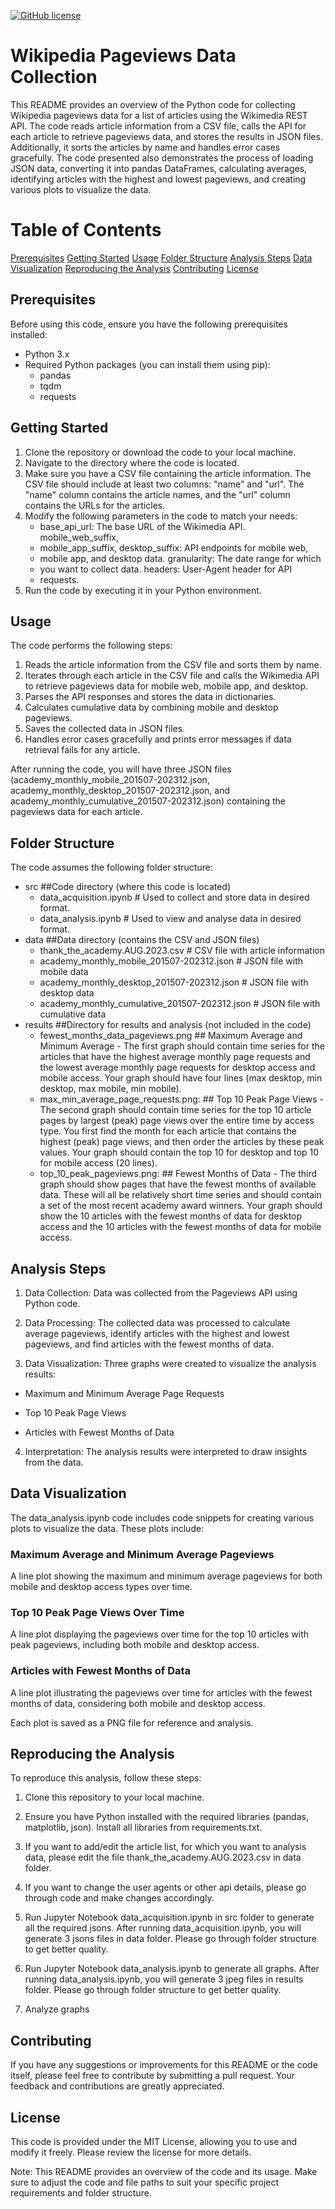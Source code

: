 [![GitHub license](https://img.shields.io/github/license/ishank09/data-512-homework_1)](https://github.com/ishank09/data-512-homework_1/blob/main/LICENSE)

# Wikipedia Pageviews Data Collection
This README provides an overview of the Python code for collecting Wikipedia pageviews data for a list of articles using the Wikimedia REST API. The code reads article information from a CSV file, calls the API for each article to retrieve pageviews data, and stores the results in JSON files. Additionally, it sorts the articles by name and handles error cases gracefully. The code presented also demonstrates the process of loading JSON data, converting it into pandas DataFrames, calculating averages, identifying articles with the highest and lowest pageviews, and creating various plots to visualize the data.
# Table of Contents
[Prerequisites](##Prerequisites)
[Getting Started](##GettingStarted)
[Usage](##Usage)
[Folder Structure](##FolderStructure)
[Analysis Steps](##AnalysisSteps)
[Data Visualization](##DataVisualization)
[Reproducing the Analysis](##ReproducingtheAnalysis)
[Contributing](##Contributing)
[License](##License)

## Prerequisites
Before using this code, ensure you have the following prerequisites installed:

 - Python 3.x 
 - Required Python packages (you can install them using pip):
	 - pandas 
	 - tqdm 
	 - requests

## Getting Started

 1. Clone the repository or download the code to your local machine.
 2. Navigate to the directory where the code is located.
 3. Make sure you have a CSV file containing the article information. The CSV file should include at least two columns: "name" and "url". The "name" column contains the article names, and the "url" column
    contains the URLs for the articles.
 4.  Modify the following parameters in the code to match your needs:
	 - base_api_url: The base URL of the Wikimedia API. mobile_web_suffix,
     - mobile_app_suffix, desktop_suffix: API endpoints for mobile web,
	 - mobile app, and desktop data. granularity: The date range for which
     - you want to collect data. headers: User-Agent header for API
     - requests. 
   5. Run the code by executing it in your Python environment.

## Usage
The code performs the following steps:
1. Reads the article information from the CSV file and sorts them by name.
2. Iterates through each article in the CSV file and calls the Wikimedia API to retrieve pageviews data for mobile web, mobile app, and desktop.
3. Parses the API responses and stores the data in dictionaries.
4. Calculates cumulative data by combining mobile and desktop pageviews.
5. Saves the collected data in JSON files.
6. Handles error cases gracefully and prints error messages if data retrieval fails for any article.

After running the code, you will have three JSON files (academy_monthly_mobile_201507-202312.json, academy_monthly_desktop_201507-202312.json, and academy_monthly_cumulative_201507-202312.json) containing the pageviews data for each article.

## Folder Structure
The code assumes the following folder structure:


- src     ##Code directory (where this code is located)
	- data_acquisition.ipynb # Used to collect and store data in desired format.
	- data_analysis.ipynb # Used to view and analyse data in desired format.
- data ##Data directory (contains the CSV and JSON files)
  - thank_the_academy.AUG.2023.csv   # CSV file with article information
  - academy_monthly_mobile_201507-202312.json   # JSON file with mobile data
  - academy_monthly_desktop_201507-202312.json   # JSON file with desktop data
  - academy_monthly_cumulative_201507-202312.json   # JSON file with cumulative data
- results ##Directory for results and analysis (not included in the code)
	- fewest_months_data_pageviews.png  ## Maximum Average and Minimum Average - The first graph should contain time series for the articles that have the highest average monthly page requests and the lowest average monthly page requests for desktop access and mobile access. Your graph should have four lines (max desktop, min desktop, max mobile, min mobile).
	- max_min_average_page_requests.png: ## Top 10 Peak Page Views - The second graph should contain time series for the top 10 article pages by largest (peak) page views over the entire time by access type. You first find the month for each article that contains the highest (peak) page views, and then order the articles by these peak values. Your graph should contain the top 10 for desktop and top 10 for mobile access (20 lines).
	- top_10_peak_pageviews.png: ## Fewest Months of Data - The third graph should show pages that have the fewest months of available data. These will all be relatively short time series and should contain a set of the most recent academy award winners. Your graph should show the 10 articles with the fewest months of data for desktop access and the 10 articles with the fewest months of data for mobile access.

## Analysis Steps

1. Data Collection: Data was collected from the Pageviews API using Python code.

2. Data Processing: The collected data was processed to calculate average pageviews, identify articles with the highest and lowest pageviews, and find articles with the fewest months of data.

3. Data Visualization: Three graphs were created to visualize the analysis results:

- Maximum and Minimum Average Page Requests

- Top 10 Peak Page Views

- Articles with Fewest Months of Data

4. Interpretation: The analysis results were interpreted to draw insights from the data.

  ## Data Visualization

The data_analysis.ipynb code includes code snippets for creating various plots to visualize the data. These plots include:

### Maximum Average and Minimum Average Pageviews

A line plot showing the maximum and minimum average pageviews for both mobile and desktop access types over time.

### Top 10 Peak Page Views Over Time

A line plot displaying the pageviews over time for the top 10 articles with peak pageviews, including both mobile and desktop access.

### Articles with Fewest Months of Data

A line plot illustrating the pageviews over time for articles with the fewest months of data, considering both mobile and desktop access.

Each plot is saved as a PNG file for reference and analysis.

## Reproducing the Analysis

To reproduce this analysis, follow these steps:

1. Clone this repository to your local machine.

2. Ensure you have Python installed with the required libraries (pandas, matplotlib, json). Install all libraries from requirements.txt.

3. If you want to add/edit the article list, for which you want to analysis data, please edit the file thank_the_academy.AUG.2023.csv in data folder. 

4. If you want to change the user agents or other api details, please go through code and make changes accordingly.

5. Run Jupyter Notebook data_acquisition.ipynb in src folder to generate all the required jsons. After running data_acquisition.ipynb, you will generate 3 jsons files in data folder. Please go through folder structure to get better quality.

6. Run Jupyter Notebook data_analysis.ipynb to generate all graphs. After running data_analysis.ipynb, you will generate 3 jpeg files in results folder. Please go through folder structure to get better quality.

7. Analyze graphs

## Contributing

If you have any suggestions or improvements for this README or the code itself, please feel free to contribute by submitting a pull request. Your feedback and contributions are greatly appreciated.

## License
This code is provided under the MIT License, allowing you to use and modify it freely. Please review the license for more details.

Note: This README provides an overview of the code and its usage. Make sure to adjust the code and file paths to suit your specific project requirements and folder structure.